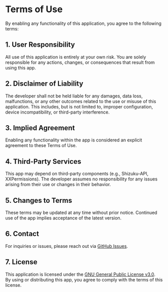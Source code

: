 # Terms of Use

By enabling any functionality of this application, you agree to the following terms:

## 1. User Responsibility

All use of this application is entirely at your own risk. You are solely responsible for any actions, changes, or consequences that result from using this app.

## 2. Disclaimer of Liability

The developer shall not be held liable for any damages, data loss, malfunctions, or any other outcomes related to the use or misuse of this application. This includes, but is not limited to, improper configuration, device incompatibility, or third-party interference.

## 3. Implied Agreement

Enabling any functionality within the app is considered an explicit agreement to these Terms of Use.

## 4. Third-Party Services

This app may depend on third-party components (e.g., Shizuku-API, XXPermissions). The developer assumes no responsibility for any issues arising from their use or changes in their behavior.

## 5. Changes to Terms

These terms may be updated at any time without prior notice. Continued use of the app implies acceptance of the latest version.

## 6. Contact

For inquiries or issues, please reach out via [GitHub Issues](https://github.com/iamr0s/Dhizuku/issues).

## 7. License

This application is licensed under the [GNU General Public License v3.0](https://github.com/iamr0s/Dhizuku/blob/master/LICENSE).  
By using or distributing this app, you agree to comply with the terms of this license.
